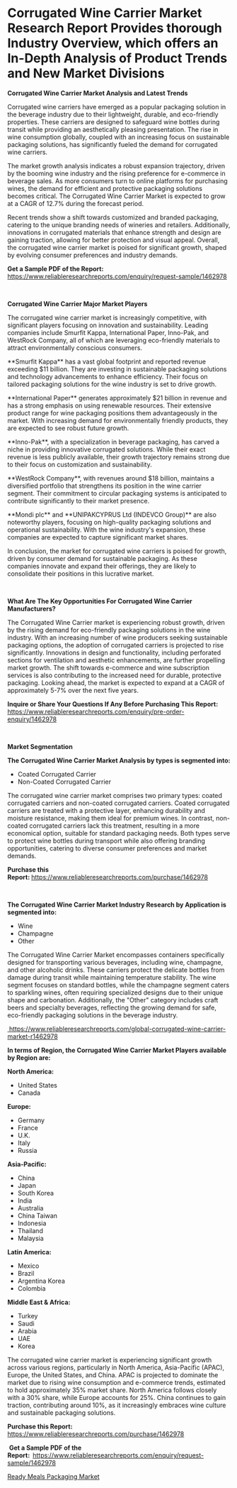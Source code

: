 <p><h1>Corrugated Wine Carrier Market Research Report Provides thorough Industry Overview, which offers an In-Depth Analysis of Product Trends and New Market Divisions</h1></p><p><strong>Corrugated Wine Carrier Market Analysis and Latest Trends</strong></p>
<p><p>Corrugated wine carriers have emerged as a popular packaging solution in the beverage industry due to their lightweight, durable, and eco-friendly properties. These carriers are designed to safeguard wine bottles during transit while providing an aesthetically pleasing presentation. The rise in wine consumption globally, coupled with an increasing focus on sustainable packaging solutions, has significantly fueled the demand for corrugated wine carriers.</p><p>The market growth analysis indicates a robust expansion trajectory, driven by the booming wine industry and the rising preference for e-commerce in beverage sales. As more consumers turn to online platforms for purchasing wines, the demand for efficient and protective packaging solutions becomes critical. The Corrugated Wine Carrier Market is expected to grow at a CAGR of 12.7% during the forecast period. </p><p>Recent trends show a shift towards customized and branded packaging, catering to the unique branding needs of wineries and retailers. Additionally, innovations in corrugated materials that enhance strength and design are gaining traction, allowing for better protection and visual appeal. Overall, the corrugated wine carrier market is poised for significant growth, shaped by evolving consumer preferences and industry demands.</p></p>
<p><strong>Get a Sample PDF of the Report:&nbsp;</strong> <a href="https://www.reliableresearchreports.com/enquiry/request-sample/1462978?utm_campaign=2283&utm_medium=2&utm_source=Github&utm_content=ia&utm_term=08032025&utm_id=corrugated-wine-carrier">https://www.reliableresearchreports.com/enquiry/request-sample/1462978</a></p>
<p>&nbsp;</p>
<p><strong>Corrugated Wine Carrier Major Market Players</strong></p>
<p><p>The corrugated wine carrier market is increasingly competitive, with significant players focusing on innovation and sustainability. Leading companies include Smurfit Kappa, International Paper, Inno-Pak, and WestRock Company, all of which are leveraging eco-friendly materials to attract environmentally conscious consumers.</p><p>**Smurfit Kappa** has a vast global footprint and reported revenue exceeding $11 billion. They are investing in sustainable packaging solutions and technology advancements to enhance efficiency. Their focus on tailored packaging solutions for the wine industry is set to drive growth.</p><p>**International Paper** generates approximately $21 billion in revenue and has a strong emphasis on using renewable resources. Their extensive product range for wine packaging positions them advantageously in the market. With increasing demand for environmentally friendly products, they are expected to see robust future growth.</p><p>**Inno-Pak**, with a specialization in beverage packaging, has carved a niche in providing innovative corrugated solutions. While their exact revenue is less publicly available, their growth trajectory remains strong due to their focus on customization and sustainability.</p><p>**WestRock Company**, with revenues around $18 billion, maintains a diversified portfolio that strengthens its position in the wine carrier segment. Their commitment to circular packaging systems is anticipated to contribute significantly to their market presence.</p><p>**Mondi plc** and **UNIPAKCYPRUS Ltd (INDEVCO Group)** are also noteworthy players, focusing on high-quality packaging solutions and operational sustainability. With the wine industry's expansion, these companies are expected to capture significant market shares.</p><p>In conclusion, the market for corrugated wine carriers is poised for growth, driven by consumer demand for sustainable packaging. As these companies innovate and expand their offerings, they are likely to consolidate their positions in this lucrative market.</p></p>
<p>&nbsp;</p>
<p><strong>What Are The Key Opportunities For Corrugated Wine Carrier Manufacturers?</strong></p>
<p><p>The Corrugated Wine Carrier market is experiencing robust growth, driven by the rising demand for eco-friendly packaging solutions in the wine industry. With an increasing number of wine producers seeking sustainable packaging options, the adoption of corrugated carriers is projected to rise significantly. Innovations in design and functionality, including perforated sections for ventilation and aesthetic enhancements, are further propelling market growth. The shift towards e-commerce and wine subscription services is also contributing to the increased need for durable, protective packaging. Looking ahead, the market is expected to expand at a CAGR of approximately 5-7% over the next five years.</p></p>
<p><strong>Inquire or Share Your Questions If Any Before Purchasing This Report:</strong> <a href="https://www.reliableresearchreports.com/enquiry/pre-order-enquiry/1462978?utm_campaign=2283&utm_medium=2&utm_source=Github&utm_content=ia&utm_term=08032025&utm_id=corrugated-wine-carrier">https://www.reliableresearchreports.com/enquiry/pre-order-enquiry/1462978</a></p>
<p>&nbsp;</p>
<p><strong>Market Segmentation</strong></p>
<p><strong>The Corrugated Wine Carrier Market Analysis by types is segmented into:</strong></p>
<p><ul><li>Coated Corrugated Carrier</li><li>Non-Coated Corrugated Carrier</li></ul></p>
<p><p>The corrugated wine carrier market comprises two primary types: coated corrugated carriers and non-coated corrugated carriers. Coated corrugated carriers are treated with a protective layer, enhancing durability and moisture resistance, making them ideal for premium wines. In contrast, non-coated corrugated carriers lack this treatment, resulting in a more economical option, suitable for standard packaging needs. Both types serve to protect wine bottles during transport while also offering branding opportunities, catering to diverse consumer preferences and market demands.</p></p>
<p><strong>Purchase this Report:&nbsp;</strong><a href="https://www.reliableresearchreports.com/purchase/1462978?utm_campaign=2283&utm_medium=2&utm_source=Github&utm_content=ia&utm_term=08032025&utm_id=corrugated-wine-carrier">https://www.reliableresearchreports.com/purchase/1462978</a></p>
<p>&nbsp;</p>
<p><strong>The Corrugated Wine Carrier Market Industry Research by Application is segmented into:</strong></p>
<p><ul><li>Wine</li><li>Champagne</li><li>Other</li></ul></p>
<p><p>The Corrugated Wine Carrier Market encompasses containers specifically designed for transporting various beverages, including wine, champagne, and other alcoholic drinks. These carriers protect the delicate bottles from damage during transit while maintaining temperature stability. The wine segment focuses on standard bottles, while the champagne segment caters to sparkling wines, often requiring specialized designs due to their unique shape and carbonation. Additionally, the "Other" category includes craft beers and specialty beverages, reflecting the growing demand for safe, eco-friendly packaging solutions in the beverage industry.</p></p>
<p><a href="https://www.reliableresearchreports.com/global-corrugated-wine-carrier-market-r1462978?utm_campaign=2283&utm_medium=2&utm_source=Github&utm_content=ia&utm_term=08032025&utm_id=corrugated-wine-carrier">&nbsp;https://www.reliableresearchreports.com/global-corrugated-wine-carrier-market-r1462978</a></p>
<p><strong>In terms of Region, the Corrugated Wine Carrier Market Players available by Region are:</strong></p>
<p>
    <p> <strong> North America: </strong>
        <ul>
            <li>United States</li>
            <li>Canada</li>
        </ul>
        </p> 
    <p> <strong> Europe: </strong>
        <ul>
            <li>Germany</li>
            <li>France</li>
            <li>U.K.</li>
            <li>Italy</li>
            <li>Russia</li>
        </ul>
        </p> 
    <p> <strong> Asia-Pacific: </strong>
        <ul>
            <li>China</li>
            <li>Japan</li>
            <li>South Korea</li>
            <li>India</li>
            <li>Australia</li>
            <li>China Taiwan</li>
            <li>Indonesia</li>
            <li>Thailand</li>
            <li>Malaysia</li>
        </ul>
        </p> 
    <p> <strong> Latin America: </strong>
        <ul>
            <li>Mexico</li>
            <li>Brazil</li>
            <li>Argentina Korea</li>
            <li>Colombia</li>
        </ul>
        </p> 
    <p> <strong> Middle East & Africa: </strong>
        <ul>
            <li>Turkey</li>
            <li>Saudi</li>
            <li>Arabia</li>
            <li>UAE</li>
            <li>Korea</li>
        </ul>
    </p>
    </p>
<p><p>The corrugated wine carrier market is experiencing significant growth across various regions, particularly in North America, Asia-Pacific (APAC), Europe, the United States, and China. APAC is projected to dominate the market due to rising wine consumption and e-commerce trends, estimated to hold approximately 35% market share. North America follows closely with a 30% share, while Europe accounts for 25%. China continues to gain traction, contributing around 10%, as it increasingly embraces wine culture and sustainable packaging solutions.</p></p>
<p><strong>Purchase this Report: </strong><a href="https://www.reliableresearchreports.com/purchase/1462978?utm_campaign=2283&utm_medium=2&utm_source=Github&utm_content=ia&utm_term=08032025&utm_id=corrugated-wine-carrier">https://www.reliableresearchreports.com/purchase/1462978</a></p>
<p>&nbsp;<strong>Get a Sample PDF of the Report:&nbsp;&nbsp;</strong><a href="https://www.reliableresearchreports.com/enquiry/request-sample/1462978?utm_campaign=2283&utm_medium=2&utm_source=Github&utm_content=ia&utm_term=08032025&utm_id=corrugated-wine-carrier">https://www.reliableresearchreports.com/enquiry/request-sample/1462978</a></p>
<p><strong></strong></p>
<p><p><a href="https://github.com/mcfred89/Market-Research-Report-List-1/blob/main/ready-meals-packaging-market.md?utm_campaign=2283&utm_medium=2&utm_source=Github&utm_content=ia&utm_term=08032025&utm_id=corrugated-wine-carrier">Ready Meals Packaging Market</a></p></p>